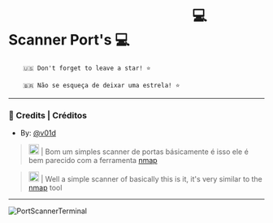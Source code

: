 # ⠀⠀⠀⠀⠀⠀⠀⠀⠀⠀⠀⠀⠀⠀⠀⠀  ⠀   💻 Scanner Port's 💻

        🇺🇸 Don't forget to leave a star! ⭐
        
        🇧🇷 Não se esqueça de deixar uma estrela! ⭐


---

### 🌳 Credits | Créditos

- By: [@v01d](https://twitter.com/v01dsec1999)


> <img src="https://images.emojiterra.com/twitter/v13.0/128px/1f1e7-1f1f7.png" height="20px" width="20px"/> | Bom um simples scanner de 
portas básicamente é isso ele é bem parecido com a ferramenta [nmap](https://nmap.org/)

> <img src="https://images.emojiterra.com/twitter/v13.0/128px/1f1fa-1f1f8.png" height="20px" width="20px"/> | Well a simple scanner of
basically this is it, it's very similar to the [nmap](https://nmap.org/) tool

---

![PortScannerTerminal](https://media.discordapp.net/attachments/828634991990669352/831545139284541470/unknown.png?width=467&height=173)
